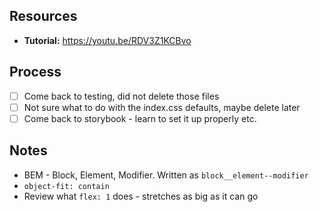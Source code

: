 ## Resources

- **Tutorial:** https://youtu.be/RDV3Z1KCBvo

## Process

- [ ] Come back to testing, did not delete those files
- [ ] Not sure what to do with the index.css defaults, maybe delete later
- [ ] Come back to storybook - learn to set it up properly etc.

## Notes

- BEM - Block, Element, Modifier. Written as `block__element--modifier`
- `object-fit: contain`
- Review what `flex: 1` does - stretches as big as it can go
